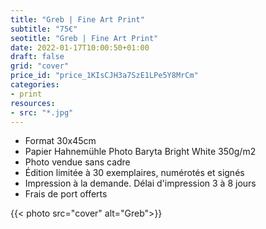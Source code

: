 ```yaml
---
title: "Greb | Fine Art Print"
subtitle: "75€"
seotitle: "Greb | Fine Art Print"
date: 2022-01-17T10:00:50+01:00
draft: false
grid: "cover"
price_id: "price_1KIsCJH3a7SzE1LPe5Y8MrCm"
categories:
- print
resources:
- src: "*.jpg"
---
```



* Format 30x45cm
* Papier Hahnemühle Photo Baryta Bright White 350g/m2
* Photo vendue sans cadre
* Édition limitée à 30 exemplaires, numérotés et signés
* Impression à la demande. Délai d'impression 3 à 8 jours
* Frais de port offerts

{{< photo src="cover" alt="Greb">}}
